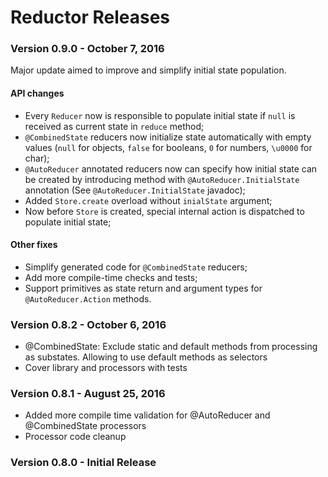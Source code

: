 # Reductor Releases #

### Version 0.9.0 - October 7, 2016
Major update aimed to improve and simplify initial state population.

#### API changes
  - Every `Reducer` now is responsible to populate initial state if `null` is received as current state in `reduce` method;
  - `@CombinedState` reducers now initialize state automatically with empty values (`null` for objects, `false` for booleans, `0` for numbers, `\u0000` for char);
  - `@AutoReducer` annotated reducers now can specify how initial state can be created
  by introducing method with `@AutoReducer.InitialState` annotation (See `@AutoReducer.InitialState` javadoc);
  - Added `Store.create` overload without `inialState` argument;
  - Now before `Store` is created, special internal action is dispatched to populate initial state;
  
#### Other fixes
  - Simplify generated code for `@CombinedState` reducers;
  - Add more compile-time checks and tests;
  - Support primitives as state return and argument types for `@AutoReducer.Action` methods.
  
### Version 0.8.2 - October 6, 2016
  - @CombinedState: Exclude static and default methods from processing as substates. 
  Allowing to use default methods as selectors 
  - Cover library and processors with tests

### Version 0.8.1 - August 25, 2016
  - Added more compile time validation for @AutoReducer and @CombinedState processors
  - Processor code cleanup

### Version 0.8.0 - Initial Release